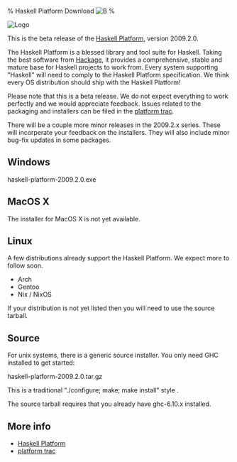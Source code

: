 % Haskell Platform Download <img src="http://code.haskell.org/haskell-platform/download-website/images/beta-icon.png" alt="&Beta;">
%

<img src="http://haskell.org/sitewiki/images/a/a8/Haskell-logo-60.png" alt="Logo">

This is the beta release of the [Haskell Platform], version 2009.2.0.

The Haskell Platform is a blessed library and tool suite for Haskell.
Taking the best software from [Hackage], it provides a comprehensive,
stable and mature base for Haskell projects to work from. Every system
supporting "Haskell" will need to comply to the Haskell Platform
specification. We think every OS distribution should ship with the
Haskell Platform!

Please note that this is a beta release. We do not expect everything to
work perfectly and we would appreciate feedback. Issues related to the
packaging and installers can be filed in the [platform trac].

[Haskell Platform]: http://haskell.org/haskellwiki/Haskell_Platform
[Hackage]: http://hackage.haskell.org
[platform trac]: http://trac.haskell.org/haskell-platform/

There will be a couple more minor releases in the 2009.2.x series. These
will incorperate your feedback on the installers. They will also include
minor bug-fix updates in some packages.


Windows
-------

haskell-platform-2009.2.0.exe

MacOS X
-------

The installer for MacOS X is not yet available. 

Linux
-----

A few distributions already support the Haskell Platform. We expect more to follow soon.

 * Arch
 * Gentoo
 * Nix / NixOS

If your distribution is not yet listed then you will need to use the source tarball.

Source
------

For unix systems, there is a generic source installer. You only need GHC
installed to get started:

haskell-platform-2009.2.0.tar.gz

This is a traditional "./configure; make; make install" style .

The source tarball requires that you already have ghc-6.10.x installed.

More info
---------

* [Haskell Platform]
* [platform trac]
